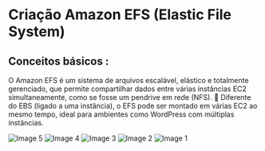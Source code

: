 # Criação  Amazon EFS (Elastic File System)

## Conceitos básicos :
O Amazon EFS é um sistema de arquivos escalável, elástico e totalmente gerenciado, que permite compartilhar dados entre várias instâncias EC2 simultaneamente, como se fosse um pendrive em rede (NFS).
🔹 Diferente do EBS (ligado a uma instância), o EFS pode ser montado em várias EC2 ao mesmo tempo, ideal para ambientes como WordPress com múltiplas instâncias.

<img src="https://github.com/user-attachments/assets/b940c290-c511-436c-b4dd-752d60b7ac27" alt="Image 5">

<img src="https://github.com/user-attachments/assets/9378a141-d816-46de-8404-29af0bc2e297" alt="Image 4">

<img src="https://github.com/user-attachments/assets/3ddbf688-da87-4f13-bfa6-556ec39bcff8" alt="Image 3">

<img src="https://github.com/user-attachments/assets/fa73b210-1bcd-40bd-b240-41e3c9c540d5" alt="Image 2">

<img src="https://github.com/user-attachments/assets/0dece95f-21e1-46a9-b2f2-231cbf0f3572" alt="Image 1">



